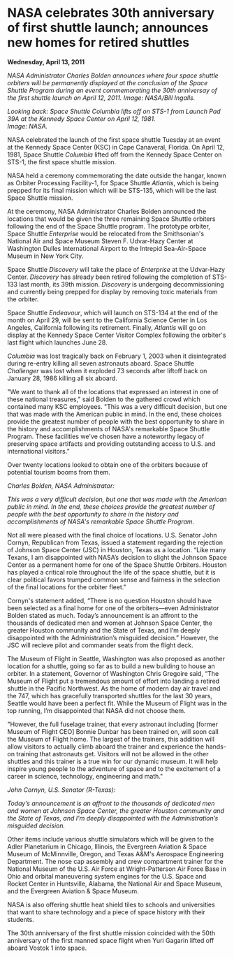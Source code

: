 # NASA celebrates 30th anniversary of first shuttle launch; announces new homes for retired shuttles 

**Wednesday, April 13, 2011**

_NASA Administrator Charles Bolden announces where four space shuttle orbiters will be permanently displayed at the conclusion of the Space Shuttle Program during an event commemorating the 30th anniversay of the first shuttle launch on April 12, 2011.
Image: NASA/Bill Ingalls._

*Looking back: Space Shuttle _Columbia_ lifts off on STS-1 from Launch Pad 39A at the Kennedy Space Center on April 12, 1981.  
Image: NASA.*

NASA celebrated the launch of the first space shuttle Tuesday at an event at the Kennedy Space Center (KSC) in Cape Canaveral, Florida. On April 12, 1981, Space Shuttle _Columbia_ lifted off from the Kennedy Space Center on STS-1, the first space shuttle mission.

NASA held a ceremony commemorating the date outside the hangar, known as Orbiter Processing Facility-1, for Space Shuttle _Atlantis_, which is being prepped for its final mission which will be STS-135, which will be the last Space Shuttle mission.

At the ceremony, NASA Administrator Charles Bolden announced the locations that would be given the three remaining Space Shuttle orbiters following the end of the Space Shuttle program. The prototype orbiter, Space Shuttle _Enterprise_ would be relocated from the Smithsonian's National Air and Space Museum Steven F. Udvar-Hazy Center at Washington Dulles International Airport to the Intrepid Sea-Air-Space Museum in New York City.

Space Shuttle _Discovery_ will take the place of _Enterprise_ at the Udvar-Hazy Center. _Discovery_ has already been retired following the completion of STS-133 last month, its 39th mission. _Discovery_ is undergoing decommissioning and currently being prepped for display by removing toxic materials from the orbiter.

Space Shuttle _Endeavour_, which will launch on STS-134 at the end of the month on April 29, will be sent to the California Science Center in Los Angeles, California following its retirement. Finally, _Atlantis_ will go on display at the Kennedy Space Center Visitor Complex following the orbiter's last flight which launches June 28.

_Columbia_ was lost tragically back on February 1, 2003 when it disintegrated during re-entry killing all seven astronauts aboard. Space Shuttle _Challenger_ was lost when it exploded 73 seconds after liftoff back on January 28, 1986 killing all six aboard.

"We want to thank all of the locations that expressed an interest in one of these national treasures," said Bolden to the gathered crowd which contained many KSC employees. "This was a very difficult decision, but one that was made with the American public in mind. In the end, these choices provide the greatest number of people with the best opportunity to share in the history and accomplishments of NASA's remarkable Space Shuttle Program. These facilities we've chosen have a noteworthy legacy of preserving space artifacts and providing outstanding access to U.S. and international visitors."

Over twenty locations looked to obtain one of the orbiters because of potential tourism booms from them.



*Charles Bolden, NASA Administrator:*

_This was a very difficult decision, but one that was made with the American public in mind. In the end, these choices provide the greatest number of people with the best opportunity to share in the history and accomplishments of NASA's remarkable Space Shuttle Program._


Not all were pleased with the final choice of locations. U.S. Senator John Cornyn, Republican from Texas, issued a statement regarding the rejection of Johnson Space Center (JSC) in Houston, Texas as a location. “Like many Texans, I am disappointed with NASA’s decision to slight the Johnson Space Center as a permanent home for one of the Space Shuttle Orbiters. Houston has played a critical role throughout the life of the space shuttle, but it is clear political favors trumped common sense and fairness in the selection of the final locations for the orbiter fleet."

Cornyn's statement added, “There is no question Houston should have been selected as a final home for one of the orbiters—even Administrator Bolden stated as much. Today’s announcement is an affront to the thousands of dedicated men and women at Johnson Space Center, the greater Houston community and the State of Texas, and I’m deeply disappointed with the Administration’s misguided decision.” However, the JSC will recieve pilot and commander seats from the flight deck.

The Museum of Flight in Seattle, Washington was also proposed as another location for a shuttle, going so far as to build a new building to house an orbiter. In a statement, Governor of Washington Chris Gregoire said, “The Museum of Flight put a tremendous amount of effort into landing a retired shuttle in the Pacific Northwest. As the home of modern day air travel and the 747, which has gracefully transported shuttles for the last 30 years, Seattle would have been a perfect fit. While the Museum of Flight was in the top running, I’m disappointed that NASA did not choose them.

"However, the full fuselage trainer, that every astronaut including \[former Museum of Flight CEO\] Bonnie Dunbar has been trained on, will soon call the Museum of Flight home. The largest of the trainers, this addition will allow visitors to actually climb aboard the trainer and experience the hands-on training that astronauts get. Visitors will not be allowed in the other shuttles and this trainer is a true win for our dynamic museum. It will help inspire young people to the adventure of space and to the excitement of a career in science, technology, engineering and math."

*John Cornyn, U.S. Senator (R-Texas):*

_Today’s announcement is an affront to the thousands of dedicated men and women at Johnson Space Center, the greater Houston community and the State of Texas, and I’m deeply disappointed with the Administration’s misguided decision._

Other items include various shuttle simulators which will be given to the Adler Planetarium in Chicago, Illinois, the Evergreen Aviation & Space Museum of McMinnville, Oregon, and Texas A&M's Aerospace Engineering Department. The nose cap assembly and crew compartment trainer for the National Museum of the U.S. Air Force at Wright-Patterson Air Force Base in Ohio and orbital maneuvering system engines for the U.S. Space and Rocket Center in Huntsville, Alabama, the National Air and Space Museum, and the Evergreen Aviation & Space Museum.

NASA is also offering shuttle heat shield tiles to schools and universities that want to share technology and a piece of space history with their students.

The 30th anniversary of the first shuttle mission coincided with the 50th anniversary of the first manned space flight when Yuri Gagarin lifted off aboard Vostok 1 into space.
